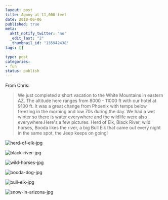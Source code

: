 ```yaml
---
layout: post
title: Agony at 11,000 feet
date: 2010-06-06
published: true
meta:
  aktt_notify_twitter: "no"
  _edit_last: "2"
  _thumbnail_id: "135942438"
tags: []

type: post
categories:
- fun
status: publish
---
```

From Chris: 

> We just completed a short vacation to the White Mountains in eastern AZ. The altitude here ranges from 8000 - 11000 ft with our hotel at 9100 ft. It was a great change from Phoenix with temps below freezing in the morning and low 70s during the day. We had a wet winter so there is water everywhere and the wildlife were also everywhere.</span>Here's a few pictures. Herd of Elk, Black River, wild horses, Booda likes the river, a big Bull Elk that came out every night in the same spot, the Jeep keeps on going!﻿﻿


![herd-of-elk-jpg](http://media.eick.us/2010/06/Herd-of-Elk.jpg)

![black-river-jpg](http://media.eick.us/2010/06/black-river.jpg)

![wild-horses-jpg](http://media.eick.us/2010/06/wild-horses.jpg)

![booda-dog-jpg](http://media.eick.us/2010/06/Booda-dog.jpg)

![bull-elk-jpg](http://media.eick.us/2010/06/bull-elk.jpg)

![snow-in-arizona-jpg](http://media.eick.us/2010/06/snow-in-arizona.jpg)
